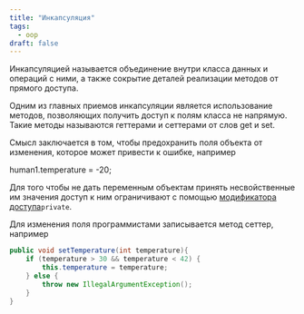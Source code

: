 ```yaml
---
title: "Инкапсуляция"
tags:
  - oop
draft: false
---
```


Инкапсуляцией называется объединение внутри класса данных и операций с ними, а также сокрытие деталей реализации методов от прямого доступа.

Одним из главных приемов инкапсуляции является использование методов, позволяющих получить доступ к полям класса не напрямую. Такие методы называются геттерами и сеттерами от слов get и set.

Смысл заключается в том, чтобы предохранить поля объекта от изменения, которое может привести к ошибке, например

human1.temperature = -20;

Для того чтобы не дать переменным объектам принять несвойственные им значения доступ к ним ограничивают с помощью [модификатора доступа](../keywords.md)`private`.

Для изменения поля программистами записывается метод сеттер, например

```java
public void setTemperature(int temperature){
    if (temperature > 30 && temperature < 42) {
        this.temperature = temperature;
    } else {
        throw new IllegalArgumentException();
    }
}
```